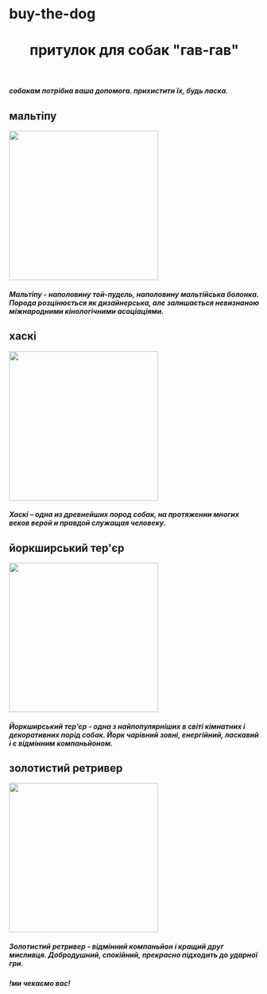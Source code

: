 # buy-the-dog
<html>
    <head>
        <title> притулок для собак  </title>
    </head>  
<body>
    <header>
<h1> притулок для собак "гав-гав" </h1>
    </header>
    <main>
        <h5>собакам потрібна ваша допомога. прихистити їх, будь ласка.
        </h5>
<h2>мальтіпу</h2>
<img src = "https://i.pinimg.com/originals/2c/ec/0b/2cec0bb13ca08619aa9595297cc1d7ea.jpg" width="300">
<h5>Мальтіпу - наполовину той-пудель, наполовину мальтійська болонка. Порода розцінюється як дизайнерська, але залишається невизнаною міжнародними кінологічними асоціаціями.</h5>
<h2>хаскі</h2>
<img src = "https://cdn.animalencyclopedia.info/wp-content/uploads/2018/10/husky.png" width="300">
<h5>Хаскі – одна из древнейших пород собак, на протяжении многих веков верой и правдой служащая человеку.</h5>
 <h2>йоркширський тер'єр</h2>
 <img src = "https://doggy-boom.ru/images/york-39.jpg" width="300">
 <h5>Йоркширський тер'єр - одна з найпопулярніших в світі кімнатних і декоративних порід собак. Йорк чарівний зовні, енергійний, ласкавий і є відмінним компаньйоном.</h5>
 <h2>золотистий ретривер</h2>
<img src = "https://thesundogdrift.files.wordpress.com/2015/09/intense1.jpg?w=292" width="300">
<h5>Золотистий ретривер - відмінний компаньйон і кращий друг мисливця. Добродушний, спокійний, прекрасно підходить до ударної гри.</h5>
    </main>
    <footer>
        <h5>!ми чекаємо вас!</h5>
    </footer>
</body>
</html>
